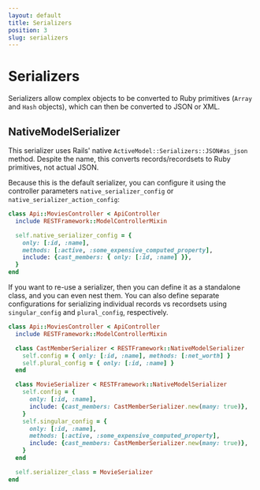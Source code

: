 ```yaml
---
layout: default
title: Serializers
position: 3
slug: serializers
---
```

# Serializers

Serializers allow complex objects to be converted to Ruby primitives (`Array` and `Hash` objects),
which can then be converted to JSON or XML.

## NativeModelSerializer

This serializer uses Rails' native `ActiveModel::Serializers::JSON#as_json` method. Despite the
name, this converts records/recordsets to Ruby primitives, not actual JSON.

Because this is the default serializer, you can configure it using the controller parameters
`native_serializer_config` or `native_serializer_action_config`:

```ruby
class Api::MoviesController < ApiController
  include RESTFramework::ModelControllerMixin

  self.native_serializer_config = {
    only: [:id, :name],
    methods: [:active, :some_expensive_computed_property],
    include: {cast_members: { only: [:id, :name] }},
  }
end
```

If you want to re-use a serializer, then you can define it as a standalone class, and you can even
nest them. You can also define separate configurations for serializing individual records vs
recordsets using `singular_config` and `plural_config`, respectively.

```ruby
class Api::MoviesController < ApiController
  include RESTFramework::ModelControllerMixin

  class CastMemberSerializer < RESTFramework::NativeModelSerializer
    self.config = { only: [:id, :name], methods: [:net_worth] }
    self.plural_config = { only: [:id, :name] }
  end

  class MovieSerializer < RESTFramework::NativeModelSerializer
    self.config = {
      only: [:id, :name],
      include: {cast_members: CastMemberSerializer.new(many: true)},
    }
    self.singular_config = {
      only: [:id, :name],
      methods: [:active, :some_expensive_computed_property],
      include: {cast_members: CastMemberSerializer.new(many: true)},
    }
  end

  self.serializer_class = MovieSerializer
end
```
